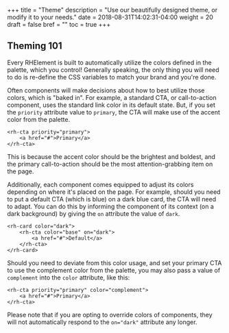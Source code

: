+++
title = "Theme"
description = "Use our beautifully designed theme, or modify it to your needs."
date = 2018-08-31T14:02:31-04:00
weight = 20
draft = false
bref = ""
toc = true
+++


## Theming 101

Every RHElement is built to automatically utilize the colors defined in the palette, which you control! Generally speaking, the only thing you will need to do is re-define the CSS variables to match your brand and you're done. 

Often components will make decisions about how to best utilize those colors, which is "baked in". For example, a standard CTA, or call-to-action component, uses the standard link color in its default state. But, if you set the `priority` attribute value to `primary`, the CTA will make use of the accent color from the palette. 


	<rh-cta priority="primary">
		<a href="#">Primary</a>
	</rh-cta>


This is because the accent color should be the brightest and boldest, and the primary call-to-action should be the most attention-grabbing item on the page. 


Additionally, each component comes equipped to adjust its colors depending on where it's placed on the page. For example, should you need to put a default CTA (which is blue) on a dark blue card, the CTA will need to adapt. You can do this by informing the component of its context (on a dark background) by giving the `on` attribute the value of `dark`. 

    <rh-card color="dark">
	    <rh-cta color="base" on="dark">
	    	<a href="#">Default</a>
	    </rh-cta>
	</rh-card>

Should you need to deviate from this color usage, and set your primary CTA to use the complement color from the palette, you may also pass a value of `complement` into the `color`  attribute, like this:

	<rh-cta priority="primary" color="complement">
		<a href="#">Primary</a>
	</rh-cta>

Please note that if you are opting to override colors of components, they will not automatically respond to the `on="dark"` attribute any longer.


